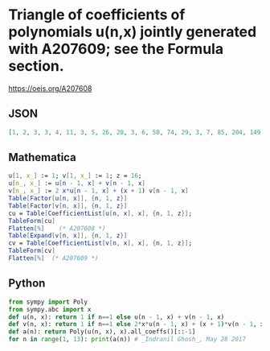 # Triangle of coefficients of polynomials u\(n,x\) jointly generated with A207609; see the Formula section\.
https://oeis.org/A207608
## JSON
```JSON
[1, 2, 3, 3, 4, 11, 3, 5, 26, 20, 3, 6, 50, 74, 29, 3, 7, 85, 204, 149, 38, 3, 8, 133, 469, 547, 251, 47, 3, 9, 196, 952, 1618, 1160, 380, 56, 3, 10, 276, 1764, 4110, 4234, 2124, 536, 65, 3, 11, 375, 3048, 9318, 13036, 9262, 3520, 719, 74, 3, 12, 495, 4983]
```
## Mathematica
```Mathematica
u[1, x_] := 1; v[1, x_] := 1; z = 16;
u[n_, x_] := u[n - 1, x] + v[n - 1, x]
v[n_, x_] := 2 x*u[n - 1, x] + (x + 1) v[n - 1, x]
Table[Factor[u[n, x]], {n, 1, z}]
Table[Factor[v[n, x]], {n, 1, z}]
cu = Table[CoefficientList[u[n, x], x], {n, 1, z}];
TableForm[cu]
Flatten[%]    (* A207608 *)
Table[Expand[v[n, x]], {n, 1, z}]
cv = Table[CoefficientList[v[n, x], x], {n, 1, z}];
TableForm[cv]
Flatten[%]  (* A207609 *)
```
## Python
```Python
from sympy import Poly
from sympy.abc import x
def u(n, x): return 1 if n==1 else u(n - 1, x) + v(n - 1, x)
def v(n, x): return 1 if n==1 else 2*x*u(n - 1, x) + (x + 1)*v(n - 1, x)
def a(n): return Poly(u(n, x), x).all_coeffs()[::-1]
for n in range(1, 13): print(a(n)) # _Indranil Ghosh_, May 28 2017
```
